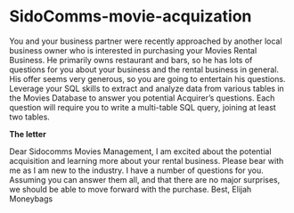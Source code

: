 # SidoComms-movie-acquization

You and your business partner were recently approached by another local business 
owner who is interested in purchasing your Movies Rental Business. He primarily owns 
restaurant and bars, so he has lots of questions for you about your business and the rental 
business in general. His offer seems very generous, so you are going to entertain his 
questions. 
Leverage your SQL skills to extract and analyze data from various tables in the Movies 
Database to answer you potential Acquirer’s questions. Each question will require you to 
write a multi-table SQL query, joining at least two tables.

**The letter**

Dear Sidocomms Movies Management,
I am excited about the potential acquisition and learning more about your rental business.
Please bear with me as I am new to the industry. I have a number of questions for you.
Assuming you can answer them all, and that there are no major surprises, we should be able to 
move forward with the purchase.
Best,
Elijah Moneybags
